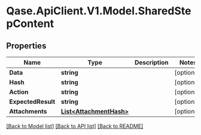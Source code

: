 # Qase.ApiClient.V1.Model.SharedStepContent

## Properties

Name | Type | Description | Notes
------------ | ------------- | ------------- | -------------
**Data** | **string** |  | [optional] 
**Hash** | **string** |  | [optional] 
**Action** | **string** |  | [optional] 
**ExpectedResult** | **string** |  | [optional] 
**Attachments** | [**List&lt;AttachmentHash&gt;**](AttachmentHash.md) |  | [optional] 

[[Back to Model list]](../../README.md#documentation-for-models) [[Back to API list]](../../README.md#documentation-for-api-endpoints) [[Back to README]](../../README.md)

